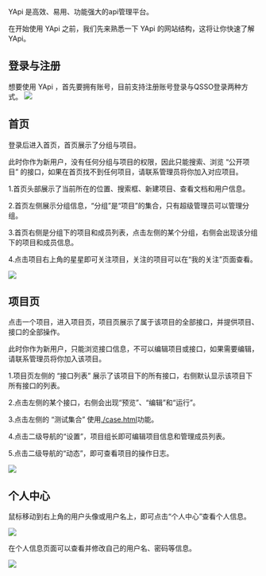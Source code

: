 YApi 是高效、易用、功能强大的api管理平台。
<!-- 它有扁平化的管理结构(`超管`-`组长`-`组员`)，有清晰的接口组织方式(`分组`-`项目`-`接口`)，有更方便的mock方案。 -->

在开始使用 YApi 之前，我们先来熟悉一下 YApi 的网站结构，这将让你快速了解YApi。

## 登录与注册
想要使用 YApi ，首先要拥有账号，目前支持注册账号登录与QSSO登录两种方式。
<img src="./images/usage/login.png" />

## 首页

登录后进入首页，首页展示了分组与项目。

此时你作为新用户，没有任何分组与项目的权限，因此只能搜索、浏览 “公开项目” 的接口，如果在首页找不到任何项目，请联系管理员将你加入对应项目。

1.首页头部展示了当前所在的位置、搜索框、新建项目、查看文档和用户信息。

2.首页左侧展示分组信息，“分组”是“项目”的集合，只有超级管理员可以管理分组。

3.首页右侧是分组下的项目和成员列表，点击左侧的某个分组，右侧会出现该分组下的项目和成员信息。

4.点击项目右上角的星星即可关注项目，关注的项目可以在“我的关注”页面查看。

<img src="./images/usage/index.png" />

## 项目页

点击一个项目，进入项目页，项目页展示了属于该项目的全部接口，并提供项目、接口的全部操作。

此时你作为新用户，只能浏览接口信息，不可以编辑项目或接口，如果需要编辑，请联系管理员将你加入该项目。

1.项目页左侧的 “接口列表” 展示了该项目下的所有接口，右侧默认显示该项目下所有接口的列表。

2.点击左侧的某个接口，右侧会出现“预览”、“编辑”和“运行”。

3.点击左侧的 “测试集合” 使用[./case.html](测试集)功能。

4.点击二级导航的“设置”，项目组长即可编辑项目信息和管理成员列表。

5.点击二级导航的“动态”，即可查看项目的操作日志。

<img src="./images/usage/project.png" />

## 个人中心
鼠标移动到右上角的用户头像或用户名上，即可点击“个人中心”查看个人信息。

<img src="./images/usage/hover.png" />

在个人信息页面可以查看并修改自己的用户名、密码等信息。

<img src="./images/usage/user.png" />
